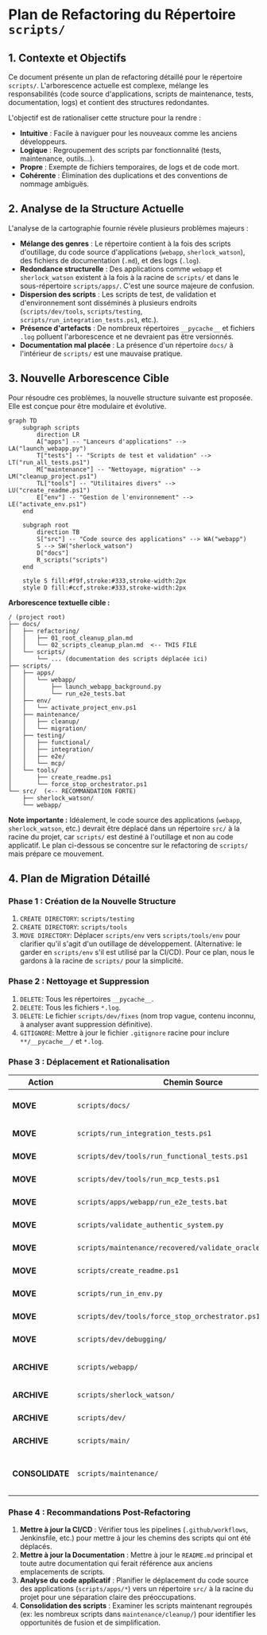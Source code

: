 # Plan de Refactoring du Répertoire `scripts/`

## 1. Contexte et Objectifs

Ce document présente un plan de refactoring détaillé pour le répertoire `scripts/`. L'arborescence actuelle est complexe, mélange les responsabilités (code source d'applications, scripts de maintenance, tests, documentation, logs) et contient des structures redondantes.

L'objectif est de rationaliser cette structure pour la rendre :
*   **Intuitive** : Facile à naviguer pour les nouveaux comme les anciens développeurs.
*   **Logique** : Regroupement des scripts par fonctionnalité (tests, maintenance, outils...).
*   **Propre** : Exempte de fichiers temporaires, de logs et de code mort.
*   **Cohérente** : Élimination des duplications et des conventions de nommage ambiguës.

## 2. Analyse de la Structure Actuelle

L'analyse de la cartographie fournie révèle plusieurs problèmes majeurs :

*   **Mélange des genres** : Le répertoire contient à la fois des scripts d'outillage, du code source d'applications (`webapp`, `sherlock_watson`), des fichiers de documentation (`.md`), et des logs (`.log`).
*   **Redondance structurelle** : Des applications comme `webapp` et `sherlock_watson` existent à la fois à la racine de `scripts/` et dans le sous-répertoire `scripts/apps/`. C'est une source majeure de confusion.
*   **Dispersion des scripts** : Les scripts de test, de validation et d'environnement sont disséminés à plusieurs endroits (`scripts/dev/tools`, `scripts/testing`, `scripts/run_integration_tests.ps1`, etc.).
*   **Présence d'artefacts** : De nombreux répertoires `__pycache__` et fichiers `.log` polluent l'arborescence et ne devraient pas être versionnés.
*   **Documentation mal placée** : La présence d'un répertoire `docs/` à l'intérieur de `scripts/` est une mauvaise pratique.

## 3. Nouvelle Arborescence Cible

Pour résoudre ces problèmes, la nouvelle structure suivante est proposée. Elle est conçue pour être modulaire et évolutive.

```mermaid
graph TD
    subgraph scripts
        direction LR
        A["apps"] -- "Lanceurs d'applications" --> LA("launch_webapp.py")
        T["tests"] -- "Scripts de test et validation" --> LT("run_all_tests.ps1")
        M["maintenance"] -- "Nettoyage, migration" --> LM("cleanup_project.ps1")
        TL["tools"] -- "Utilitaires divers" --> LU("create_readme.ps1")
        E["env"] -- "Gestion de l'environnement" --> LE("activate_env.ps1")
    end

    subgraph root
        direction TB
        S["src"] -- "Code source des applications" --> WA("webapp")
        S --> SW("sherlock_watson")
        D["docs"]
        R_scripts("scripts")
    end

    style S fill:#f9f,stroke:#333,stroke-width:2px
    style D fill:#ccf,stroke:#333,stroke-width:2px
```

**Arborescence textuelle cible :**

```
/ (project root)
├── docs/
│   ├── refactoring/
│   │   ├── 01_root_cleanup_plan.md
│   │   └── 02_scripts_cleanup_plan.md  <-- THIS FILE
│   └── scripts/  
│       └── ... (documentation des scripts déplacée ici)
├── scripts/
│   ├── apps/
│   │   └── webapp/
│   │       ├── launch_webapp_background.py
│   │       └── run_e2e_tests.bat
│   ├── env/
│   │   └── activate_project_env.ps1
│   ├── maintenance/
│   │   ├── cleanup/
│   │   └── migration/
│   ├── testing/
│   │   ├── functional/
│   │   ├── integration/
│   │   ├── e2e/
│   │   └── mcp/
│   └── tools/
│       ├── create_readme.ps1
│       └── force_stop_orchestrator.ps1
└── src/  (<-- RECOMMANDATION FORTE)
    ├── sherlock_watson/
    └── webapp/
```

**Note importante :** Idéalement, le code source des applications (`webapp`, `sherlock_watson`, etc.) devrait être déplacé dans un répertoire `src/` à la racine du projet, car `scripts/` est destiné à l'outillage et non au code applicatif. Le plan ci-dessous se concentre sur le refactoring de `scripts/` mais prépare ce mouvement.

## 4. Plan de Migration Détaillé

### Phase 1 : Création de la Nouvelle Structure

1.  `CREATE DIRECTORY`: `scripts/testing`
2.  `CREATE DIRECTORY`: `scripts/tools`
3.  `MOVE DIRECTORY`: Déplacer `scripts/env` vers `scripts/tools/env` pour clarifier qu'il s'agit d'un outillage de développement. (Alternative: le garder en `scripts/env` s'il est utilisé par la CI/CD). Pour ce plan, nous le gardons à la racine de `scripts/` pour la simplicité.

### Phase 2 : Nettoyage et Suppression

1.  `DELETE`: Tous les répertoires `__pycache__`.
2.  `DELETE`: Tous les fichiers `*.log`.
3.  `DELETE`: Le fichier `scripts/dev/fixes` (nom trop vague, contenu inconnu, à analyser avant suppression définitive).
4.  `GITIGNORE`: Mettre à jour le fichier `.gitignore` racine pour inclure `**/__pycache__/` et `*.log`.

### Phase 3 : Déplacement et Rationalisation

| Action | Chemin Source                                       | Chemin Destination                                   | Justification                                                                 |
|--------|-------------------------------------------------------|------------------------------------------------------|-------------------------------------------------------------------------------|
| **MOVE**   | `scripts/docs/`                                       | `docs/scripts_legacy/`                               | La documentation n'a pas sa place dans le répertoire de scripts.                |
| **MOVE**   | `scripts/run_integration_tests.ps1`                   | `scripts/testing/run_integration_tests.ps1`          | Centralisation des scripts de tests.                                          |
| **MOVE**   | `scripts/dev/tools/run_functional_tests.ps1`          | `scripts/testing/run_functional_tests.ps1`           | Centralisation des scripts de tests.                                          |
| **MOVE**   | `scripts/dev/tools/run_mcp_tests.ps1`                 | `scripts/testing/run_mcp_tests.ps1`                  | Centralisation des scripts de tests.                                          |
| **MOVE**   | `scripts/apps/webapp/run_e2e_tests.bat`               | `scripts/testing/run_e2e_tests.bat`                  | Centralisation des scripts de tests.                                          |
| **MOVE**   | `scripts/validate_authentic_system.py`                | `scripts/testing/validate_authentic_system.py`       | Script de validation qui est une forme de test.                               |
| **MOVE**   | `scripts/maintenance/recovered/validate_oracle_coverage.py` | `scripts/testing/validate_oracle_coverage.py` | Script de validation qui est une forme de test.                               |
| **MOVE**   | `scripts/create_readme.ps1`                           | `scripts/tools/create_readme.ps1`                    | Script utilitaire pour la documentation.                                      |
| **MOVE**   | `scripts/run_in_env.py`                               | `scripts/env/run_in_env.py`                          | Regroupement des scripts liés à l'environnement.                              |
| **MOVE**   | `scripts/dev/tools/force_stop_orchestrator.ps1`       | `scripts/tools/force_stop_orchestrator.ps1`          | Outil de développement générique.                                             |
| **MOVE**   | `scripts/dev/debugging/`                              | `scripts/tools/debugging/`                           | Les outils de débogage sont des outils de développement.                          |
| **ARCHIVE**| `scripts/webapp/`                                     | `archived_scripts/legacy/webapp/`                  | Structure redondante avec `scripts/apps/webapp`. À supprimer après vérification. |
| **ARCHIVE**| `scripts/sherlock_watson/`                            | `archived_scripts/legacy/sherlock_watson/`         | Redondant avec `scripts/apps/sherlock_watson`.                                |
| **ARCHIVE**| `scripts/dev/`                                      | `archived_scripts/legacy/dev/`                       | Le contenu a été déplacé vers `testing/` et `tools/`.                           |
| **ARCHIVE**| `scripts/main/`                                     | `archived_scripts/legacy/main/`                      | Le nom est trop générique et son contenu semble applicatif.                 |
| **CONSOLIDATE** | `scripts/maintenance/`                         | -                                                    | Fusionner les scripts non classés à la racine de `maintenance/` dans les sous-dossiers. |

### Phase 4 : Recommandations Post-Refactoring

1.  **Mettre à jour la CI/CD** : Vérifier tous les pipelines (`.github/workflows`, Jenkinsfile, etc.) pour mettre à jour les chemins des scripts qui ont été déplacés.
2.  **Mettre à jour la Documentation** : Mettre à jour le `README.md` principal et toute autre documentation qui ferait référence aux anciens emplacements de scripts.
3.  **Analyse du code applicatif** : Planifier le déplacement du code source des applications (`scripts/apps/*`) vers un répertoire `src/` à la racine du projet pour une séparation claire des préoccupations.
4.  **Consolidation des scripts** : Examiner les scripts maintenant regroupés (ex: les nombreux scripts dans `maintenance/cleanup/`) pour identifier les opportunités de fusion et de simplification.
